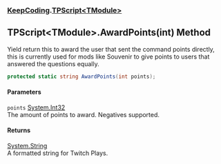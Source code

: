### [KeepCoding](KeepCoding.md 'KeepCoding').[TPScript&lt;TModule&gt;](KeepCoding_TPScript_TModule_.md 'KeepCoding.TPScript&lt;TModule&gt;')
## TPScript&lt;TModule&gt;.AwardPoints(int) Method
Yield return this to award the user that sent the command points directly, this is currently used for mods like Souvenir to give points to users that answered the questions equally.  
```csharp
protected static string AwardPoints(int points);
```
#### Parameters
<a name='KeepCoding_TPScript_TModule__AwardPoints(int)_points'></a>
`points` [System.Int32](https://docs.microsoft.com/en-us/dotnet/api/System.Int32 'System.Int32')  
The amount of points to award. Negatives supported.
  
#### Returns
[System.String](https://docs.microsoft.com/en-us/dotnet/api/System.String 'System.String')  
A formatted string for Twitch Plays.
